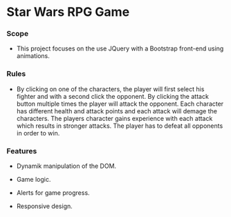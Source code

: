 # Star Wars RPG Game

### Scope

* This project focuses on the use JQuery with a Bootstrap front-end using animations.

### Rules

* By clicking on one of the characters, the player will first select his fighter and with a second click the opponent. By clicking the attack button multiple times the player will attack the opponent. Each character has different health and attack points and each attack will demage the characters. The players character gains experience with each attack which results in stronger attacks. The player has to defeat all opponents in order to win.

### Features

* Dynamik manipulation of the DOM.

* Game logic.

* Alerts for game progress.

* Responsive design.